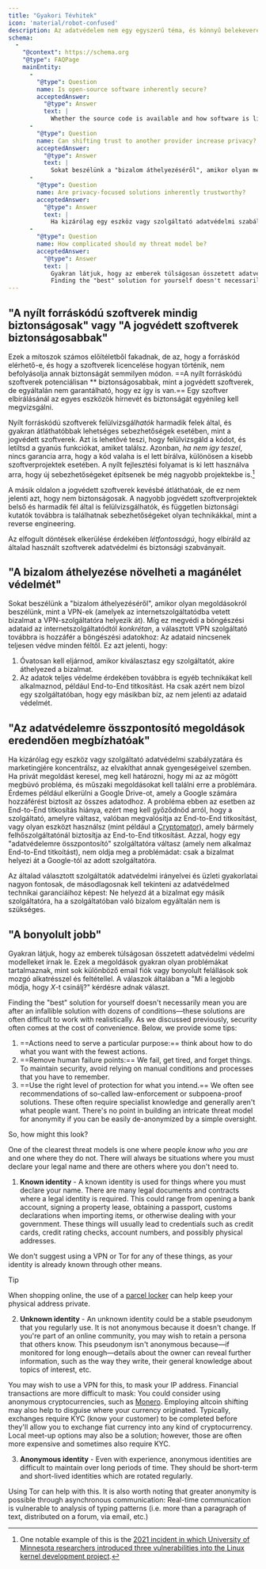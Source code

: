 ```yaml
---
title: "Gyakori Tévhitek"
icon: 'material/robot-confused'
description: Az adatvédelem nem egy egyszerű téma, és könnyű belekeveredni marketinges állításokba és egyéb dezinformációkba.
schema:
  - 
    "@context": https://schema.org
    "@type": FAQPage
    mainEntity:
      - 
        "@type": Question
        name: Is open-source software inherently secure?
        acceptedAnswer:
          "@type": Answer
          text: |
            Whether the source code is available and how software is licensed does not inherently affect its security in any way. Open-source software has the potential to be more secure than proprietary software, but there is absolutely no guarantee this is the case. When you evaluate software, you should look at the reputation and security of each tool on an individual basis.
      - 
        "@type": Question
        name: Can shifting trust to another provider increase privacy?
        acceptedAnswer:
          "@type": Answer
          text: |
            Sokat beszélünk a "bizalom áthelyezéséről", amikor olyan megoldásokról beszélünk, mint a VPN-ek (amelyek az internetszolgáltatódba vetett bizalmat a VPN-szolgáltatóra helyezik át). While this protects your browsing data from your ISP specifically, the VPN provider you choose still has access to your browsing data: Your data isn't completely secured from all parties.
      - 
        "@type": Question
        name: Are privacy-focused solutions inherently trustworthy?
        acceptedAnswer:
          "@type": Answer
          text: |
            Ha kizárólag egy eszköz vagy szolgáltató adatvédelmi szabályzatára és marketingjére koncentrálsz, az elvakíthat annak gyengeségeivel szemben. Ha privát megoldást keresel, meg kell határozni, hogy mi az az mögött megbúvó probléma, és műszaki megoldásokat kell találni erre a problémára. Érdemes például elkerülni a Google Drive-ot, amely a Google számára hozzáférést biztosít az összes adatodhoz. The underlying problem in this case is lack of E2EE, so you should make sure that the provider you switch to actually implements E2EE, or use a tool (like Cryptomator) which provides E2EE on any cloud provider. Azzal, hogy egy "adatvédelemre összpontosító" szolgáltatóra váltasz (amely nem alkalmaz End-to-End titkoítást), nem oldja meg a problémádat: csak a bizalmat helyezi át a Google-tól az adott szolgáltatóra.
      - 
        "@type": Question
        name: How complicated should my threat model be?
        acceptedAnswer:
          "@type": Answer
          text: |
            Gyakran látjuk, hogy az emberek túlságosan összetett adatvédelmi védelmi modelleket írnak le. Ezek a megoldások gyakran olyan problémákat tartalmaznak, mint sok különböző email fiók vagy bonyolult felállások sok mozgó alkatrésszel és feltétellel. The replies are usually answers to "What is the best way to do X?"
            Finding the "best" solution for yourself doesn't necessarily mean you are after an infallible solution with dozens of conditions—these solutions are often difficult to work with realistically. As we discussed previously, security often comes at the cost of convenience.
---
```


## "A nyílt forráskódú szoftverek mindig biztonságosak" vagy "A jogvédett szoftverek biztonságosabbak"

Ezek a mítoszok számos előítéletből fakadnak, de az, hogy a forráskód elérhető-e, és hogy a szoftverek licencelése hogyan történik, nem befolyásolja annak biztonságát semmilyen módon. ==A nyílt forráskódú szoftverek potenciálisan ** biztonságosabbak, mint a jogvédett szoftverek, de egyáltalán nem garantálható, hogy ez így is van.== Egy szoftver elbírálásánál az egyes eszközök hírnevét és biztonságát egyénileg kell megvizsgálni.

Nyílt forráskódú szoftverek felülvizsgál*hatók* harmadik felek által, és gyakran átláthatóbbak lehetséges sebezhetőségek esetében, mint a jogvédett szoftverek. Azt is lehetővé teszi, hogy felülvizsgáld a kódot, és letiltsd a gyanús funkciókat, amiket találsz. Azonban, *ha nem így teszel*, nincs garancia arra, hogy a kód valaha is el lett bírálva, különösen a kisebb szoftverprojektek esetében. A nyílt fejlesztési folyamat is ki lett használva arra, hogy új sebezhetőségeket építsenek be még nagyobb projektekbe is.[^1]

A másik oldalon a jogvédett szoftverek kevésbé átláthatóak, de ez nem jelenti azt, hogy nem biztonságosak. A nagyobb jogvédett szoftverprojektek belső és harmadik fél által is felülvizsgálhatók, és független biztonsági kutatók továbbra is találhatnak sebezhetőségeket olyan technikákkal, mint a reverse engineering.

Az elfogult döntések elkerülése érdekében *létfontosságú*, hogy elbíráld az általad használt szoftverek adatvédelmi és biztonsági szabványait.

## "A bizalom áthelyezése növelheti a magánélet védelmét"

Sokat beszélünk a "bizalom áthelyezéséről", amikor olyan megoldásokról beszélünk, mint a VPN-ek (amelyek az internetszolgáltatódba vetett bizalmat a VPN-szolgáltatóra helyezik át). Míg ez megvédi a böngészési adataid az internetszolgáltatódtól *konkrétan*, a választott VPN szolgáltató továbbra is hozzáfér a böngészési adatokhoz: Az adataid nincsenek teljesen védve minden féltől. Ez azt jelenti, hogy:

1. Óvatosan kell eljárnod, amikor kiválasztasz egy szolgáltatót, akire áthelyezed a bizalmat.
2. Az adatok teljes védelme érdekében továbbra is egyéb technikákat kell alkalmaznod, például End-to-End titkosítást. Ha csak azért nem bízol egy szolgáltatóban, hogy egy másikban bíz, az nem jelenti az adataid védelmét.

## "Az adatvédelemre összpontosító megoldások eredendően megbízhatóak"

Ha kizárólag egy eszköz vagy szolgáltató adatvédelmi szabályzatára és marketingjére koncentrálsz, az elvakíthat annak gyengeségeivel szemben. Ha privát megoldást keresel, meg kell határozni, hogy mi az az mögött megbúvó probléma, és műszaki megoldásokat kell találni erre a problémára. Érdemes például elkerülni a Google Drive-ot, amely a Google számára hozzáférést biztosít az összes adatodhoz. A probléma ebben az esetben az End-to-End titkosítás hiánya, ezért meg kell győződnöd arról, hogy a szolgáltató, amelyre váltasz, valóban megvalósítja az End-to-End titkosítást, vagy olyan eszközt használsz (mint például a [Cryptomator](../encryption.md#cryptomator-cloud)), amely bármely felhőszolgáltatónál biztosítja az End-to-End titkosítást. Azzal, hogy egy "adatvédelemre összpontosító" szolgáltatóra váltasz (amely nem alkalmaz End-to-End titkoítást), nem oldja meg a problémádat: csak a bizalmat helyezi át a Google-tól az adott szolgáltatóra.

Az általad választott szolgáltatók adatvédelmi irányelvei és üzleti gyakorlatai nagyon fontosak, de másodlagosnak kell tekinteni az adatvédelmed technikai garanciáihoz képest: Ne helyezd át a bizalmat egy másik szolgáltatóra, ha a szolgáltatóban való bizalom egyáltalán nem is szükséges.

## "A bonyolult jobb"

Gyakran látjuk, hogy az emberek túlságosan összetett adatvédelmi védelmi modelleket írnak le. Ezek a megoldások gyakran olyan problémákat tartalmaznak, mint sok különböző email fiók vagy bonyolult felállások sok mozgó alkatrésszel és feltétellel. A válaszok általában a "Mi a legjobb módja, hogy *X*-t csinálj?" kérdésre adnak választ.

Finding the "best" solution for yourself doesn't necessarily mean you are after an infallible solution with dozens of conditions—these solutions are often difficult to work with realistically. As we discussed previously, security often comes at the cost of convenience. Below, we provide some tips:

1. ==Actions need to serve a particular purpose:== think about how to do what you want with the fewest actions.
2. ==Remove human failure points:== We fail, get tired, and forget things. To maintain security, avoid relying on manual conditions and processes that you have to remember.
3. ==Use the right level of protection for what you intend.== We often see recommendations of so-called law-enforcement or subpoena-proof solutions. These often require specialist knowledge and generally aren't what people want. There's no point in building an intricate threat model for anonymity if you can be easily de-anonymized by a simple oversight.

So, how might this look?

One of the clearest threat models is one where people *know who you are* and one where they do not. There will always be situations where you must declare your legal name and there are others where you don't need to.

1. **Known identity** - A known identity is used for things where you must declare your name. There are many legal documents and contracts where a legal identity is required. This could range from opening a bank account, signing a property lease, obtaining a passport, customs declarations when importing items, or otherwise dealing with your government. These things will usually lead to credentials such as credit cards, credit rating checks, account numbers, and possibly physical addresses.

We don't suggest using a VPN or Tor for any of these things, as your identity is already known through other means.

<div class="admonition tip" markdown>
<p class="admonition-title">Tip</p>

When shopping online, the use of a [parcel locker](https://en.wikipedia.org/wiki/Parcel_locker) can help keep your physical address private.

</div>

2. **Unknown identity** - An unknown identity could be a stable pseudonym that you regularly use. It is not anonymous because it doesn't change. If you're part of an online community, you may wish to retain a persona that others know. This pseudonym isn't anonymous because—if monitored for long enough—details about the owner can reveal further information, such as the way they write, their general knowledge about topics of interest, etc.

You may wish to use a VPN for this, to mask your IP address. Financial transactions are more difficult to mask: You could consider using anonymous cryptocurrencies, such as [Monero](https://www.getmonero.org/). Employing altcoin shifting may also help to disguise where your currency originated. Typically, exchanges require KYC (know your customer) to be completed before they'll allow you to exchange fiat currency into any kind of cryptocurrency. Local meet-up options may also be a solution; however, those are often more expensive and sometimes also require KYC.

3. **Anonymous identity** - Even with experience, anonymous identities are difficult to maintain over long periods of time. They should be short-term and short-lived identities which are rotated regularly.

Using Tor can help with this. It is also worth noting that greater anonymity is possible through asynchronous communication: Real-time communication is vulnerable to analysis of typing patterns (i.e. more than a paragraph of text, distributed on a forum, via email, etc.)

[^1]: One notable example of this is the [2021 incident in which University of Minnesota researchers introduced three vulnerabilities into the Linux kernel development project](https://cse.umn.edu/cs/linux-incident).
